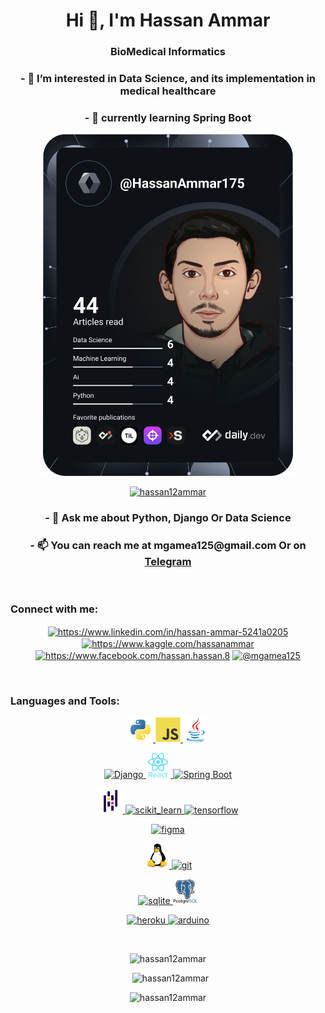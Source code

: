 <h1 align="center">
    Hi 👋, I'm Hassan Ammar
</h1>
<h3 align="center">
    BioMedical Informatics
</h3>
<h3 align="center">
     - 👀 I’m interested in Data Science, and its implementation in medical healthcare
</h3>
<h3 align="center">
    - 🌱 currently learning Spring Boot
</h3>

<p align="center">
    <a href="https://app.daily.dev/HassanAmmar175"><img src="https://github.com/hassan12ammar/hassan12ammar/blob/main/devcard.svg" width="400" alt="Hassan Ammar's Dev Card"/></a>
</p>

<p align="center">
    <a href="https://github.com/ryo-ma/github-profile-trophy"><img src="https://github-profile-trophy.vercel.app/?username=hassan12ammar" alt="hassan12ammar" />
    </a> 
</p>

<h3 align="center">
    - 💬 Ask me about <strong>Python</strong>, <strong>Django</strong> Or <strong>Data Science</strong>
</h3>

<h3 align="center">
    - 📫 You can reach me at <strong>mgamea125@gmail.com</strong>
    Or on
    <a href="https://t.me/Hassan1434" target="blank">Telegram</a>
</h3>

<br>

<h3 align="left">
    Connect with me:
</h3>

<p align="center">
    <a href="https://linkedin.com/in/hassan-ammar-5241a0205" target="blank"><img align="center" src="https://raw.githubusercontent.com/rahuldkjain/github-profile-readme-generator/master/src/images/icons/Social/linked-in-alt.svg" alt="https://www.linkedin.com/in/hassan-ammar-5241a0205" height="30" width="40" /></a>
    <a href="https://www.kaggle.com/hassanammar" target="blank"><img align="center" src="https://raw.githubusercontent.com/rahuldkjain/github-profile-readme-generator/master/src/images/icons/Social/kaggle.svg" alt="https://www.kaggle.com/hassanammar" height="30" width="40" /></a>
    <a href="https://www.facebook.com/hassan.hassan.8" target="blank"><img align="center" src="https://raw.githubusercontent.com/rahuldkjain/github-profile-readme-generator/master/src/images/icons/Social/facebook.svg" alt="https://www.facebook.com/hassan.hassan.8" height="30" width="40" /></a>
    <a href="https://medium.com/@mgamea125" target="blank"><img align="center" src="https://raw.githubusercontent.com/rahuldkjain/github-profile-readme-generator/master/src/images/icons/Social/medium.svg" alt="@mgamea125" height="30" width="40" /></a>
</p>

<br>

<h3 align="left">
    Languages and Tools:
</h3>

<p align="center">
    <p align="center">
        <a href="https://www.python.org" target="_blank" rel="noreferrer"> 
            <img src="https://raw.githubusercontent.com/devicons/devicon/master/icons/python/python-original.svg" 
            alt="Python" 
            width="40" height="40"/> 
        </a>
        <a href="https://developer.mozilla.org/en-US/docs/Web/JavaScript" target="_blank" rel="noreferrer"> 
            <img src="https://raw.githubusercontent.com/devicons/devicon/master/icons/javascript/javascript-original.svg" alt="JavaScript" 
            width="40" height="40"/> 
        </a> 
        <a href="https://www.java.com" target="_blank" rel="noreferrer"> 
            <img src="https://raw.githubusercontent.com/devicons/devicon/master/icons/java/java-original.svg" 
            alt="java" 
            width="40" height="40"/> 
        </a> 
    </p>
    <p align="center">
        <a href="https://www.djangoproject.com/" target="_blank" rel="noreferrer"> 
            <img src="https://cdn.worldvectorlogo.com/logos/django.svg" 
            alt="Django" 
            width="40" height="40"/>
        </a>
        <a href="https://reactjs.org/" target="_blank" rel="noreferrer"> 
            <img src="https://raw.githubusercontent.com/devicons/devicon/master/icons/react/react-original-wordmark.svg" 
            alt="ReactJS" 
            width="40" height="40"/> 
        </a> 
        <a href="https://spring.io/projects/spring-boot" target="_blank" rel="noreferrer"> 
            <img src="https://www.vectorlogo.zone/logos/springio/springio-icon.svg" 
            alt="Spring Boot" 
            width="40" height="40"/> 
        </a> 
    </p>
    <p align="center">
        <a href="https://pandas.pydata.org/" target="_blank" rel="noreferrer"> 
            <img src="https://raw.githubusercontent.com/devicons/devicon/2ae2a900d2f041da66e950e4d48052658d850630/icons/pandas/pandas-original.svg" 
            alt="pandas" 
            width="40" height="40"/> 
        </a>
        <a href="https://scikit-learn.org/" target="_blank" rel="noreferrer"> 
            <img src="https://upload.wikimedia.org/wikipedia/commons/0/05/Scikit_learn_logo_small.svg" 
            alt="scikit_learn" 
            width="40" height="40"/> 
        </a>
        <a href="https://www.tensorflow.org" target="_blank" rel="noreferrer"> 
            <img src="https://www.vectorlogo.zone/logos/tensorflow/tensorflow-icon.svg" 
            alt="tensorflow" 
            width="40" height="40"/> 
        </a>
    </p>
    <p align="center">
        <a href="https://www.figma.com/" target="_blank" rel="noreferrer"> 
            <img src="https://www.vectorlogo.zone/logos/figma/figma-icon.svg" 
            alt="figma" 
            width="40" height="40"/> 
        </a>  
    </p>
    <p align="center">
        <a href="https://www.linux.org/" target="_blank" rel="noreferrer"> 
            <img src="https://raw.githubusercontent.com/devicons/devicon/master/icons/linux/linux-original.svg" 
            alt="linux" 
            width="40" height="40"/> 
        </a> 
        <a href="https://git-scm.com/" target="_blank" rel="noreferrer"> 
            <img src="https://www.vectorlogo.zone/logos/git-scm/git-scm-icon.svg" 
            alt="git" 
            width="40" height="40"/>
        </a>
    </p>
    <p align="center">
        <a href="https://www.sqlite.org/" target="_blank" rel="noreferrer"> 
            <img src="https://www.vectorlogo.zone/logos/sqlite/sqlite-icon.svg" 
            alt="sqlite" 
            width="40" height="40"/> 
        </a> 
        <a href="https://www.postgresql.org" target="_blank" rel="noreferrer"> 
            <img src="https://raw.githubusercontent.com/devicons/devicon/master/icons/postgresql/postgresql-original-wordmark.svg" alt="postgresql" 
            width="40" height="40"/> 
        </a>  
    </p>
    <p align="center">
        <a href="https://heroku.com" target="_blank" rel="noreferrer"> 
            <img src="https://www.vectorlogo.zone/logos/heroku/heroku-icon.svg" 
            alt="heroku" 
            width="40" height="40"/> 
        </a> 
        <a href="https://www.arduino.cc/" target="_blank" rel="noreferrer">
            <img src="https://cdn.worldvectorlogo.com/logos/arduino-1.svg" 
            alt="arduino" 
            width="40" height="40"/> 
        </a>
    </p>
</p>

<br>

<p align="center">
    <p align="center">
        <img src="https://github-readme-stats.vercel.app/api/top-langs?username=hassan12ammar&show_icons=true&locale=en&layout=compact" alt="hassan12ammar" />
    </p>
    <p align="center">&nbsp;
        <img src="https://github-readme-stats.vercel.app/api?username=hassan12ammar&show_icons=true&locale=en" alt="hassan12ammar" />
    </p>
    <p align="center">
        <img src="https://github-readme-streak-stats.herokuapp.com/?user=hassan12ammar&" alt="hassan12ammar" />
    </p>
</p>

